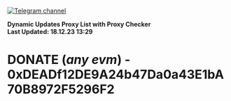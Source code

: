 [![Telegram channel](https://img.shields.io/endpoint?url=https://runkit.io/damiankrawczyk/telegram-badge/branches/master?url=https://t.me/n4z4v0d)](https://t.me/n4z4v0d) 

**Dynamic Updates Proxy List with Proxy Checker**  
**Last Updated: 18.12.23 13:29**

# DONATE (_any evm_) - 0xDEADf12DE9A24b47Da0a43E1bA70B8972F5296F2
